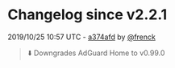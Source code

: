 # Changelog since v2.2.1

2019/10/25 10:57 UTC - [a374afd](https://github.com/hassio-addons/addon-adguard-home/commit/a374afdb0781c005bccc526e009dded9911bd7ac) by [@frenck](https://github.com/frenck)
> :arrow_down: Downgrades AdGuard Home to v0.99.0 

